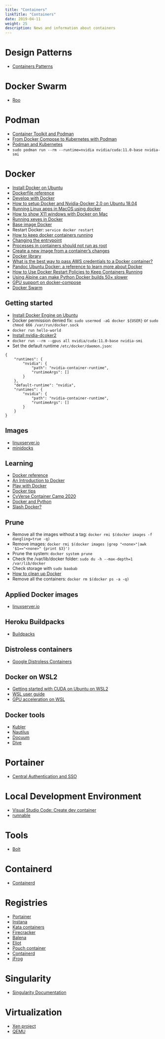 ```yaml
---
title: "Containers"
linkTitle: "Containers"
date: 2019-04-11
weight: 25
description: News and information about containers
---
```

# Design Patterns
* [Containers Patterns](https://l0rd.github.io/containerspatterns/#1)

# Docker Swarm

* [Roo](https://github.com/sfproductlabs/roo)

# Podman
* [Container Toolkit and Podman](https://docs.nvidia.com/datacenter/cloud-native/container-toolkit/install-guide.html)
* [From Docker Compose to Kubernetes with Podman](https://www.redhat.com/sysadmin/compose-kubernetes-podman)
* [Podman and Kubernetes](https://www.redhat.com/sysadmin/podman-inside-kubernetes)
* `sudo podman run --rm --runtime=nvidia nvidia/cuda:11.0-base nvidia-smi`

# Docker
* [Install Docker on Ubuntu](https://docs.docker.com/engine/install/ubuntu/)
* [Dockerfile reference](https://docs.docker.com/engine/reference/builder/)
* [Develop with Docker](https://docs.docker.com/develop/)
* [How to setup Docker and Nvidia-Docker 2.0 on Ubuntu 18.04](https://cnvrg.io/how-to-setup-docker-and-nvidia-docker-2-0-on-ubuntu-18-04/)
* [Running Linux apps in MacOS using docker](http://shanavasv.com/running-linux-apps-in-macos-using-docker/)
* [How to show X11 windows with Docker on Mac](https://medium.com/@mreichelt/how-to-show-x11-windows-within-docker-on-mac-50759f4b65cb)
* [Running xeyes in Docker](http://nelkinda.com/blog/xeyes-in-docker/)
* [Base image Docker](https://phusion.github.io/baseimage-docker/)
* Restart Docker: `service docker restart`
* [How to keep docker containers running](http://bigdatums.net/2017/11/07/how-to-keep-docker-containers-running/)
* [Changing the entrypoint](https://docs.docker.com/engine/reference/run/#entrypoint-default-command-to-execute-at-runtime)
* [Processes in containers should not run as root](https://medium.com/@mccode/processes-in-containers-should-not-run-as-root-2feae3f0df3b)
* [Create a new image from a container’s changes](https://docs.docker.com/engine/reference/commandline/commit/)
* [Docker library](https://github.com/docker-library/docs/tree/master/)
* [What is the best way to pass AWS credentials to a Docker container?](https://stackoverflow.com/questions/36354423/what-is-the-best-way-to-pass-aws-credentials-to-a-docker-container)
* [Pandoc Ubuntu Docker: a reference to learn more about Docker](https://github.com/pandoc/dockerfiles/blob/master/ubuntu/Dockerfile)
* [How to Use Docker Restart Policies to Keep Containers Running](https://www.cloudsavvyit.com/10912/how-to-use-docker-restart-policies-to-keep-containers-running/)
* [Using Alpine can make Python Docker builds 50× slower](https://pythonspeed.com/articles/alpine-docker-python/)
* [GPU support on docker-compose](https://docs.docker.com/compose/gpu-support/)
* [Docker Swarm](https://dockerswarm.rocks/)

## Getting started

* [Install Docker Engine on Ubuntu](https://docs.docker.com/engine/install/ubuntu/)
* Docker permission denied fix: `sudo usermod -aG docker ${USER}` or `sudo chmod 666 /var/run/docker.sock`
* `docker run hello-world`
* [Install nvidia-dcoker2](https://docs.nvidia.com/datacenter/cloud-native/container-toolkit/install-guide.html)
* `docker run --rm --gpus all nvidia/cuda:11.0-base nvidia-smi`
* Set the default runtime `/etc/docker/daemon.json`:
```
{
    "runtimes": {
        "nvidia": {
            "path": "nvidia-container-runtime",
            "runtimeArgs": []
        }
    },
    "default-runtime": "nvidia",
    "runtimes": {
        "nvidia": {
            "path": "nvidia-container-runtime",
            "runtimeArgs": []
        }
    }
}
```

## Images

* [linuxserver.io](https://docs.linuxserver.io/)
* [minidocks](https://github.com/minidocks)

## Learning
* [Docker reference](https://docs.docker.com/reference/)
* [An Introduction to Docker](http://odewahn.github.io/docker-jumpstart/)
* [Play with Docker](https://labs.play-with-docker.com/)
* [Docker tips](https://confluence.jaytaala.com/display/TKB/Docker+tips)
* [CyVerse Container Camp 2020](https://learning.cyverse.org/projects/cyverse-container-camp/en/2020/index.html)
* [Docker and Python](https://ep2020.europython.eu/media/conference/slides/4bVczWt-docker-and-python-making-them-play-nicely-and-securely-for-dat_veC0l2l.pdf)
* [Slash Docker?](https://runnable.com/docker/)

## Prune  
* Remove all the images without a tag: `docker rmi $(docker images -f dangling=true -q)`
* Remove <none> images: `docker rmi $(docker images |grep "<none>"|awk '$1=="<none>" {print $3}')`
* Prune the system: `docker system prune`
* Check the /var/lib/docker folder: `sudo du -h --max-depth=1 /var/lib/docker`
* Check storage with `sudo baobab`
* [How to clean up Docker](https://stackoverflow.com/questions/45798076/how-to-clean-up-docker)
* Remove all the containers: `docker rm $(docker ps -a -q)`

## Applied Docker images
* [linuxserver.io](https://www.linuxserver.io/)

## Heroku Buildpacks
* [Buildpacks](https://devcenter.heroku.com/articles/buildpacks)

## Distroless containers
* [Google Distroless Containers](https://github.com/GoogleContainerTools/distroless)

## Docker on WSL2
* [Getting started with CUDA on Ubuntu on WSL2](https://ubuntu.com/blog/getting-started-with-cuda-on-ubuntu-on-wsl-2)
* [WSL user guide](https://docs.nvidia.com/cuda/wsl-user-guide/index.html)
* [GPU acceleration on WSL](https://docs.microsoft.com/en-us/windows/win32/direct3d12/gpu-accelerated-training)

## Docker tools
* [Kubler](https://www.elttam.com/blog/kubler/)
* [Nautilus](https://nautilusdev.com/)
* [Docuum](https://github.com/stepchowfun/docuum)
* [Dive](https://github.com/wagoodman/dive)

# Portainer
* [Central Authentication and SSO](https://blog.gurucomputing.com.au/doing-more-with-docker/central-authentication-and-sso/)
    
# Local Development Environment
* [Visual Studio Code: Create dev container](https://code.visualstudio.com/docs/remote/create-dev-container)
* [runnable](https://runnable.com/)
  
# Tools
* [Bolt](https://puppetlabs.github.io/bolt/)

# Containerd
* [Containerd](https://containerd.io/)

# Registries
* [Portainer](https://www.portainer.io/)
* [Instana](https://www.instana.com/)
* [Kata containers](https://katacontainers.io/)
* [Firecracker](https://firecracker-microvm.github.io/)
* [Balena](https://www.balena.io/)
* [Eliot](https://docs.eliot.run/)
* [Pouch container](https://pouchcontainer.io/)
* [Containerd](https://containerd.io/)
* [jFrog](https://jfrog.com/)

# Singularity
* [Singularity Documentation](https://www.sylabs.io/docs/)

# Virtualization
* [Xen project](https://xenproject.org/)
* [QEMU](https://elinux.org/R-Car/Virtualization#Virtualization_with_QEMU)
